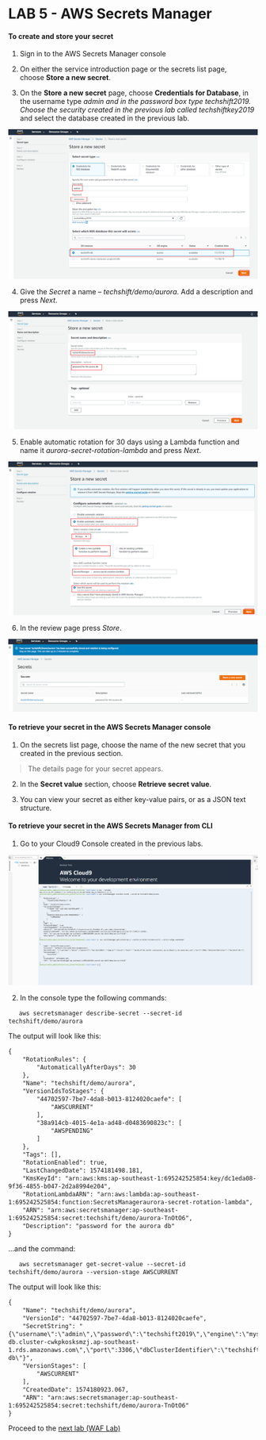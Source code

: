 # LAB 5 - AWS Secrets Manager 
#### To create and store your secret

1) Sign in to the AWS Secrets Manager console

2) On either the service introduction page or the secrets list page,
    choose **Store a new secret**.

3) On the **Store a new secret** page, choose **Credentials for Database**, in
   the username type *admin and in the password box type techshift2019. Choose
   the security created in the previous lab called techshiftkey2019* and select
   the database created in the previous lab.

![iamges](images/62ee37a962c8d96713af8b33f510fe6d.png)

4)  Give the *Secret* a name – *techshift/demo/aurora*. Add a description and
    press *Next*.

![iamges](images/8625b77cdb1bb9b3ac03fb8c97b92836.png)

5)  Enable automatic rotation for 30 days using a Lambda function and name it
    *aurora-secret-rotation-lambda* and press *Next*.

![iamges](images/6b319d5df7d49e8c19e7b662969e2954.png)

6)  In the review page press *Store*.

![iamges](images/5394a066ef14f52afd154cf9e8bdf262.png)

#### To retrieve your secret in the AWS Secrets Manager console

1) On the secrets list page, choose the name of the new secret that you created
    in the previous section.

>   The details page for your secret appears.

2) In the **Secret value** section, choose **Retrieve secret value**.

3) You can view your secret as either key-value pairs, or as a JSON text
    structure.

#### To retrieve your secret in the AWS Secrets Manager from CLI

1) Go to your Cloud9 Console created in the previous labs.

![iamges](images/aac310e46025be2783c389fae31b32b3.png)

2)  In the console type the following commands:

```
   aws secretsmanager describe-secret --secret-id techshift/demo/aurora
```

The output will look like this:

```
{
    "RotationRules": {
        "AutomaticallyAfterDays": 30
    },
    "Name": "techshift/demo/aurora",
    "VersionIdsToStages": {
        "44702597-7be7-4da8-b013-8124020caefe": [
            "AWSCURRENT"
        ],
        "38a914cb-4015-4e1a-ad48-d0483690823c": [
            "AWSPENDING"
        ]
    },
    "Tags": [],
    "RotationEnabled": true,
    "LastChangedDate": 1574181498.181,
    "KmsKeyId": "arn:aws:kms:ap-southeast-1:695242525854:key/dc1eda08-9f36-4855-b047-2d2a8994e204",
    "RotationLambdaARN": "arn:aws:lambda:ap-southeast-1:695242525854:function:SecretsManageraurora-secret-rotation-lambda",
    "ARN": "arn:aws:secretsmanager:ap-southeast-1:695242525854:secret:techshift/demo/aurora-TnOtO6",
    "Description": "password for the aurora db"
}
```
...and the command:

```
   aws secretsmanager get-secret-value --secret-id techshift/demo/aurora --version-stage AWSCURRENT
```
The output will look like this:

```
{
    "Name": "techshift/demo/aurora",
    "VersionId": "44702597-7be7-4da8-b013-8124020caefe",
    "SecretString": "{\"username\":\"admin\",\"password\":\"techshift2019\",\"engine\":\"mysql\",\"host\":\"techshift-db.cluster-cwkpkosksmzj.ap-southeast-1.rds.amazonaws.com\",\"port\":3306,\"dbClusterIdentifier\":\"techshift-db\"}",
    "VersionStages": [
        "AWSCURRENT"
    ],
    "CreatedDate": 1574180923.067,
    "ARN": "arn:aws:secretsmanager:ap-southeast-1:695242525854:secret:techshift/demo/aurora-TnOtO6"
}
```
Proceed to the [next lab (WAF Lab)](../06-WAF-Lab/README.md)
